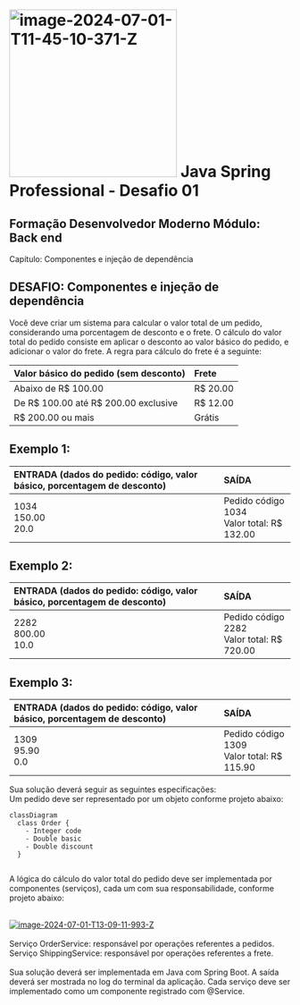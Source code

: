 # <a href="https://imgbb.com/"><img src="https://i.ibb.co/51bfmLv/image-2024-07-01-T11-45-10-371-Z.png" alt="image-2024-07-01-T11-45-10-371-Z" border="0" width="300"></a> Java Spring Professional - Desafio 01

## Formação Desenvolvedor Moderno Módulo: Back end

Capítulo: Componentes e injeção de dependência

## DESAFIO: Componentes e injeção de dependência

Você deve criar um sistema para calcular o valor total de um pedido, considerando uma porcentagem
de desconto e o frete. O cálculo do valor total do pedido consiste em aplicar o desconto ao valor
básico do pedido, e adicionar o valor do frete. A regra para cálculo do frete é a seguinte:

<table>
  <thead>
    <tr align="left">
      <th>Valor básico do pedido (sem desconto)</th>
      <th>Frete</th>
    </tr>
  </thead>
  <tbody align="left">
    <tr>
      <td>Abaixo de R$ 100.00<br>
      </td>
      <td>R$ 20.00
      </td>
    </tr>
    <tr>
      <td>De R$ 100.00 até R$ 200.00 exclusive<br>
      </td>
      <td>R$ 12.00</td>
    </tr>
    <tr>
      <td>R$ 200.00 ou mais</td>
      <td>Grátis</td>   
    </tr>
  </tbody>
  <tfoot></tfoot>
</table>

## Exemplo 1:

<table>
  <thead>
    <tr align="left">
      <th>ENTRADA (dados do pedido: código, valor básico, porcentagem de desconto)</th>
      <th>SAÍDA</th>
    </tr>
  </thead>
  <tbody align="left">
    <tr>
      <td>1034<br>
      150.00<br>
      20.0</td>
      <td>Pedido código 1034<br>
          Valor total: R$ 132.00
      </td>
    </tr>
   
  </tbody>
  <tfoot></tfoot>
</table>

## Exemplo 2:

<table>
  <thead>
    <tr align="left">
      <th>ENTRADA (dados do pedido: código, valor básico, porcentagem de desconto)</th>
      <th>SAÍDA</th>
    </tr>
  </thead>
  <tbody align="left">
    <tr>
      <td>2282<br>
          800.00<br>
          10.0
      </td>
      <td>
          Pedido código 2282<br>
          Valor total: R$ 720.00
      </td>
    </tr>
   
  </tbody>
  <tfoot></tfoot>
</table>

## Exemplo 3:

<table>
  <thead>
    <tr align="left">
      <th>ENTRADA (dados do pedido: código, valor básico, porcentagem de desconto)</th>
      <th>SAÍDA</th>
    </tr>
  </thead>
  <tbody align="left">
    <tr>
      <td>
          1309<br>
          95.90<br>
          0.0
      </td>
      <td>
        Pedido código 1309<br>
        Valor total: R$ 115.90
      </td>
    </tr>
   
  </tbody>
  <tfoot></tfoot>
</table>

Sua solução deverá seguir as seguintes especificações:<br>
Um pedido deve ser representado por um objeto conforme projeto abaixo:<br>

```mermaid
classDiagram
  class Order {
    - Integer code
    - Double basic
    - Double discount
  }


```

A lógica do cálculo do valor total do pedido deve ser implementada por componentes (serviços), cada
um com sua responsabilidade, conforme projeto abaixo:<br><br>

<a href="https://ibb.co/9Yv3tqt"><img src="https://i.ibb.co/q1nF5R5/image-2024-07-01-T13-09-11-993-Z.png" alt="image-2024-07-01-T13-09-11-993-Z" border="0"></a><br />
<br>
Serviço OrderService: responsável por operações referentes a pedidos.<br>
Serviço ShippingService: responsável por operações referentes a frete.<br><br>
Sua solução deverá ser implementada em Java com Spring Boot. A saída deverá ser mostrada no log
do terminal da aplicação. Cada serviço deve ser implementado como um componente registrado com
@Service.
